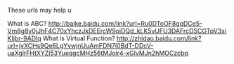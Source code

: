 These urls may help u

What is ABC?
http://baike.baidu.com/link?url=Ru0DToOF8gqDCe5-Vm8g8y0jJhF4C70xYhczJkDEErcW9oiDQd_kLK5vUFU3DAFrcDSCGTpV3xiKIjbr-9ADIq
What is Virtual Function?
http://zhidao.baidu.com/link?url=jyXCHs9Qe6LgYvwjnUuAmFDN7i0BdT-DDcV-uaXglrFHtXYZi53YueqgcMHz56tMJoir4-xGlvMJn2hMOCzcbq